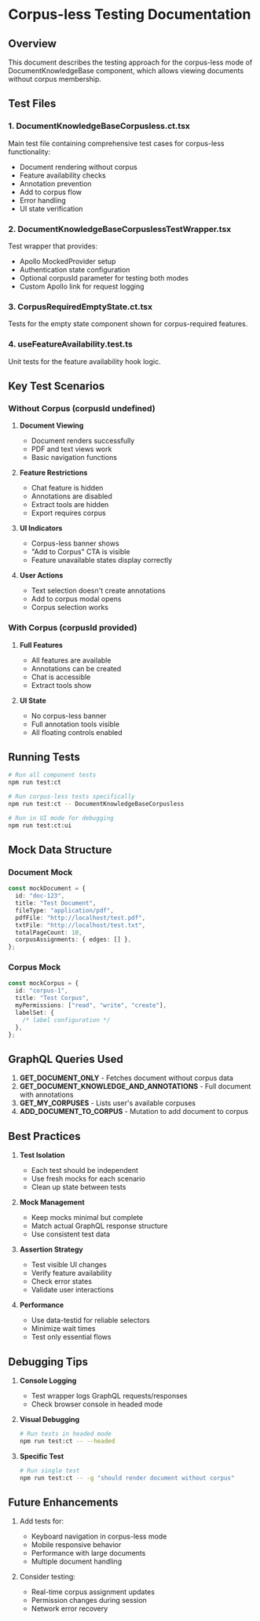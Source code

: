 # Corpus-less Testing Documentation

## Overview

This document describes the testing approach for the corpus-less mode of DocumentKnowledgeBase component, which allows viewing documents without corpus membership.

## Test Files

### 1. DocumentKnowledgeBaseCorpusless.ct.tsx

Main test file containing comprehensive test cases for corpus-less functionality:

- Document rendering without corpus
- Feature availability checks
- Annotation prevention
- Add to corpus flow
- Error handling
- UI state verification

### 2. DocumentKnowledgeBaseCorpuslessTestWrapper.tsx

Test wrapper that provides:

- Apollo MockedProvider setup
- Authentication state configuration
- Optional corpusId parameter for testing both modes
- Custom Apollo link for request logging

### 3. CorpusRequiredEmptyState.ct.tsx

Tests for the empty state component shown for corpus-required features.

### 4. useFeatureAvailability.test.ts

Unit tests for the feature availability hook logic.

## Key Test Scenarios

### Without Corpus (corpusId undefined)

1. **Document Viewing**

   - Document renders successfully
   - PDF and text views work
   - Basic navigation functions

2. **Feature Restrictions**

   - Chat feature is hidden
   - Annotations are disabled
   - Extract tools are hidden
   - Export requires corpus

3. **UI Indicators**

   - Corpus-less banner shows
   - "Add to Corpus" CTA is visible
   - Feature unavailable states display correctly

4. **User Actions**
   - Text selection doesn't create annotations
   - Add to corpus modal opens
   - Corpus selection works

### With Corpus (corpusId provided)

1. **Full Features**

   - All features are available
   - Annotations can be created
   - Chat is accessible
   - Extract tools show

2. **UI State**
   - No corpus-less banner
   - Full annotation tools visible
   - All floating controls enabled

## Running Tests

```bash
# Run all component tests
npm run test:ct

# Run corpus-less tests specifically
npm run test:ct -- DocumentKnowledgeBaseCorpusless

# Run in UI mode for debugging
npm run test:ct:ui
```

## Mock Data Structure

### Document Mock

```typescript
const mockDocument = {
  id: "doc-123",
  title: "Test Document",
  fileType: "application/pdf",
  pdfFile: "http://localhost/test.pdf",
  txtFile: "http://localhost/test.txt",
  totalPageCount: 10,
  corpusAssignments: { edges: [] },
};
```

### Corpus Mock

```typescript
const mockCorpus = {
  id: "corpus-1",
  title: "Test Corpus",
  myPermissions: ["read", "write", "create"],
  labelSet: {
    /* label configuration */
  },
};
```

## GraphQL Queries Used

1. **GET_DOCUMENT_ONLY** - Fetches document without corpus data
2. **GET_DOCUMENT_KNOWLEDGE_AND_ANNOTATIONS** - Full document with annotations
3. **GET_MY_CORPUSES** - Lists user's available corpuses
4. **ADD_DOCUMENT_TO_CORPUS** - Mutation to add document to corpus

## Best Practices

1. **Test Isolation**

   - Each test should be independent
   - Use fresh mocks for each scenario
   - Clean up state between tests

2. **Mock Management**

   - Keep mocks minimal but complete
   - Match actual GraphQL response structure
   - Use consistent test data

3. **Assertion Strategy**

   - Test visible UI changes
   - Verify feature availability
   - Check error states
   - Validate user interactions

4. **Performance**
   - Use data-testid for reliable selectors
   - Minimize wait times
   - Test only essential flows

## Debugging Tips

1. **Console Logging**

   - Test wrapper logs GraphQL requests/responses
   - Check browser console in headed mode

2. **Visual Debugging**

   ```bash
   # Run tests in headed mode
   npm run test:ct -- --headed
   ```

3. **Specific Test**
   ```bash
   # Run single test
   npm run test:ct -- -g "should render document without corpus"
   ```

## Future Enhancements

1. Add tests for:

   - Keyboard navigation in corpus-less mode
   - Mobile responsive behavior
   - Performance with large documents
   - Multiple document handling

2. Consider testing:
   - Real-time corpus assignment updates
   - Permission changes during session
   - Network error recovery
